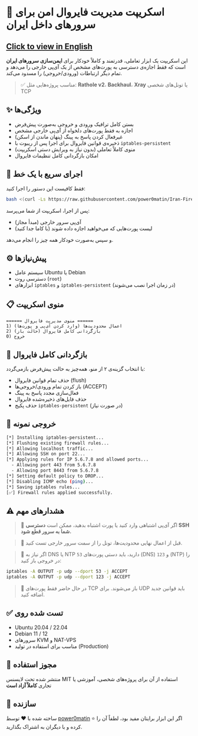 # 🔐 اسکریپت مدیریت فایروال امن برای سرورهای داخل ایران  
## [Click to view in English](README.md)

این اسکریپت یک ابزار تعاملی، قدرتمند و کاملاً خودکار برای **ایمن‌سازی سرورهای ایران** است که فقط اجازه‌ی دسترسی به پورت‌های مشخص از یک آی‌پی خارجی را می‌دهد و تمام دیگر ارتباطات (ورودی/خروجی) را مسدود می‌کند.

> ✅ مناسب پروژه‌هایی مثل: **Rathole v2**، **Backhaul**، **Xray** یا تونل‌های شخصی TCP

## ✨ ویژگی‌ها

- بستن کامل ترافیک ورودی و خروجی به‌صورت پیش‌فرض
- اجازه به فقط پورت‌های دلخواه از آی‌پی خارجی مشخص
- غیرفعال کردن پاسخ به پینگ (پنهان ماندن از اسکن)
- ذخیره‌ی قوانین فایروال برای اجرا پس از ریبوت با `iptables-persistent`
- منوی کاملاً تعاملی (بدون نیاز به ویرایش دستی اسکریپت)
- امکان بازگردانی کامل تنظیمات فایروال

## 🚀 اجرای سریع با یک خط

فقط کافیست این دستور را اجرا کنید:

```bash
bash <(curl -Ls https://raw.githubusercontent.com/power0matin/Iran-Firewall-Manager/main/firewall-manager.sh)
```

پس از اجرا، اسکریپت از شما می‌پرسد:

* آی‌پی سرور خارجی (مبدأ مجاز)
* لیست پورت‌هایی که می‌خواهید اجازه داده شوند (با کاما جدا کنید)

و سپس به‌صورت خودکار همه چیز را انجام می‌دهد.

## ⚙️ پیش‌نیازها

* سیستم عامل Ubuntu یا Debian
* دسترسی روت (`root`)
* ابزارهای `iptables` و `iptables-persistent` (در زمان اجرا نصب می‌شوند)

## 📋 منوی اسکریپت

```
====== منوی مدیریت فایروال ======
1) اعمال محدودیت‌ها (وارد کردن آی‌پی و پورت‌ها)
2) بازگردانی کامل فایروال (حالت باز)
0) خروج
```

## 🔄 بازگردانی کامل فایروال

با انتخاب گزینه‌ی ۲ از منو، همه‌چیز به حالت پیش‌فرض بازمی‌گردد:

* حذف تمام قوانین فایروال (flush)
* باز کردن تمام ورودی/خروجی‌ها (ACCEPT)
* فعال‌سازی مجدد پاسخ به پینگ
* حذف فایل‌های ذخیره‌شده فایروال
* حذف پکیج `iptables-persistent` (در صورت نیاز)

## 🧪 خروجی نمونه

```bash
[*] Installing iptables-persistent...
[*] Flushing existing firewall rules...
[*] Allowing localhost traffic...
[*] Allowing SSH on port 22...
[*] Applying rules for IP 5.6.7.8 and allowed ports...
  - Allowing port 443 from 5.6.7.8
  - Allowing port 8443 from 5.6.7.8
[*] Setting default policy to DROP...
[*] Disabling ICMP echo (ping)...
[*] Saving iptables rules...
[✅] Firewall rules applied successfully.
```

## ⚠️ هشدارهای مهم

> 🛑 اگر آی‌پی اشتباهی وارد کنید یا پورت اشتباه بدهید، ممکن است **دسترسی SSH شما به سرور قطع شود.**

> 🧪 قبل از اعمال نهایی محدودیت‌ها، تونل را از سمت سرور خارجی تست کنید.

> 🧠 اگر نیاز به DNS یا NTP دارید، باید دستی پورت‌های `53` (DNS) و `123` (NTP) را در خروجی باز کنید:

```bash
iptables -A OUTPUT -p udp --dport 53 -j ACCEPT
iptables -A OUTPUT -p udp --dport 123 -j ACCEPT
```

> 📡 در حال حاضر فقط پورت‌های TCP باز می‌شوند. برای UDP باید قوانین جدید اضافه کنید.

## ✅ تست شده روی

* Ubuntu 20.04 / 22.04
* Debian 11 / 12
* سرورهای KVM و NAT-VPS
* مناسب برای استفاده در تولید (Production)

## 📄 مجوز استفاده

منتشر شده تحت لایسنس MIT
استفاده از آن برای پروژه‌های شخصی، آموزشی یا تجاری **کاملاً آزاد است**

## 👤 سازنده

ساخته شده با ❤️ توسط [power0matin](https://github.com/power0matin)
اگر این ابزار برایتان مفید بود، لطفاً آن را ⭐ کرده و با دیگران به اشتراک بگذارید.
